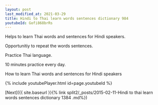 ```yaml
---
layout: post
last_modified_at: 2021-03-29
title: Hindi to Thai learn words sentences dictionary 984 
youtubeId: Gofi868brRs
---
```

 
 
Helps to learn Thai words and sentences for Hindi speakers.

Opportunitiy to repeat the words sentences. 

Practice Thai language. 
 
10 minutes practice every day. 
 
How to learn Thai words and sentences for Hindi speakers 
 
{% include youtubePlayer.html id=page.youtubeId %}
 
 
[Next]({{ site.baseurl }}{% link  split2/_posts/2015-02-11-Hindi to thai learn words sentences dictionary 1384 .md%})
 
